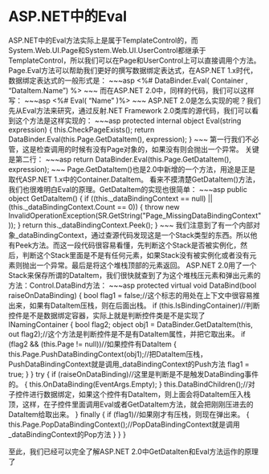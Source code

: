 <h1>ASP.NET中的Eval</h1>
ASP.NET中的Eval方法实际上是属于TemplateControl的，而System.Web.UI.Page和System.Web.UI.UserControl都继承于TemplateControl，所以我们可以在Page和UserControl上可以直接调用个方法。
Page.Eval方法可以帮助我们更好的撰写数据绑定表达式，在ASP.NET 1.x时代，数据绑定表达式的一般形式是：
~~~asp
<%# DataBinder.Eval( Container , “DataItem.Name”) %>
~~~
而在ASP.NET 2.0中，同样的代码，我们可以这样写：
~~~asp
<%# Eval( “Name” )%>
~~~
ASP.NET 2.0是怎么实现的呢？我们先从Eval方法来研究，通过反射.NET Framework 2.0类库的源代码，我们可以看到这个方法是这样实现的：
~~~asp
protected internal object Eval(string expression)
{
    this.CheckPageExists();
    return DataBinder.Eval(this.Page.GetDataItem(), expression);
}
~~~
第一行我们不必管，这是检查调用的时候有没有Page对象的，如果没有则会抛出一个异常。
关键是第二行：
~~~asp
return DataBinder.Eval(this.Page.GetDataItem(), expression);
~~~
Page.GetDataItem()也是2.0中新增的一个方法，用途是正是取代ASP.NET 1.x中的Container.DataItem。
看来不摸清楚GetDataItem()方法，我们也很难明白Eval的原理。GetDataItem的实现也很简单：
~~~asp
public object GetDataItem()
{
    if ((this._dataBindingContext == null) || (this._dataBindingContext.Count == 0))
    {
        throw new InvalidOperationException(SR.GetString("Page_MissingDataBindingContext"));
    }
    return this._dataBindingContext.Peek();
}
~~~
我们注意到了有一个内部对象_dataBindingContext，通过查源代码发现这是一个Stack类型的东西。所以他有Peek方法。而这一段代码很容易看懂，先判断这个Stack是否被实例化，然后，判断这个Stack里面是不是有任何元素，如果Stack没有被实例化或者没有元素则抛出一个异常。最后是将这个堆栈顶部的元素返回。
ASP.NET 2.0用了一个Stack来保存所谓的DataItem，我们很快就查到了为这个堆栈压元素和弹出元素的方法：Control.DataBind方法：
~~~asp
protected virtual void DataBind(bool raiseOnDataBinding)
{
    bool flag1 = false;//这个标志的用处在上下文中很容易推出来，如果有DataItem压栈，则在后面出栈。
    if (this.IsBindingContainer)//判断控件是不是数据绑定容器，实际上就是判断控件类是不是实现了INamingContainer
    {
        bool flag2;
        object obj1 = DataBinder.GetDataItem(this, out flag2);//这个方法是判断控件是不是有DataItem属性，并把它取出来。
        if (flag2 && (this.Page != null))//如果控件有DataItem
        {
            this.Page.PushDataBindingContext(obj1);//把DataItem压栈，PushDataBindingContext就是调用_dataBindingContext的Push方法
            flag1 = true;
        }
    }
    try
    {
        if (raiseOnDataBinding)//这里是判断是不是触发DataBinding事件的。
        {
            this.OnDataBinding(EventArgs.Empty);
        }
        this.DataBindChildren();//对子控件进行数据绑定，如果这个控件有DataItem，则上面会将DataItem压入栈顶，这样，在子控件里面调用Eval或者GetDataItem方法，就会把刚刚压进去的DataItem给取出来。
    }
    finally
    {
        if (flag1)//如果刚才有压栈，则现在弹出来。
        {
        this.Page.PopDataBindingContext();//PopDataBindingContext就是调用_dataBindingContext的Pop方法
        }
    }
}

至此，我们已经可以完全了解ASP.NET 2.0中GetDataIten和Eval方法运作的原理了